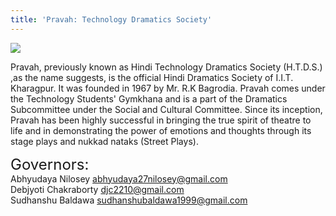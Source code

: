 ```yaml
---
title: 'Pravah: Technology Dramatics Society'
---
```


![](https://drive.google.com/uc?id=18TbJvUOetCL0bT_2YCiLnT-pCi26TcuD)

Pravah, previously known as Hindi Technology Dramatics Society (H.T.D.S.) ,as the name suggests, is the official Hindi Dramatics Society of I.I.T. Kharagpur. It was founded in 1967 by Mr. R.K Bagrodia. Pravah comes under the Technology Students' Gymkhana and is a part of the Dramatics Subcommittee under the Social and Cultural Committee. Since its inception, Pravah has been highly successful in bringing the true spirit of theatre to life and in demonstrating the power of emotions and thoughts through its stage plays and nukkad nataks (Street Plays).

<span style="font-size: 24px;">Governors:</span> <br />
Abhyudaya Nilosey
abhyudaya27nilosey@gmail.com <br />
Debjyoti Chakraborty
djc2210@gmail.com <br />
Sudhanshu Baldawa
sudhanshubaldawa1999@gmail.com